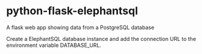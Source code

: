# python-flask-elephantsql
A flask web app showing data from a PostgreSQL database

Create a ElephantSQL database instance and add the connection URL to the environment variable DATABASE_URL. 
